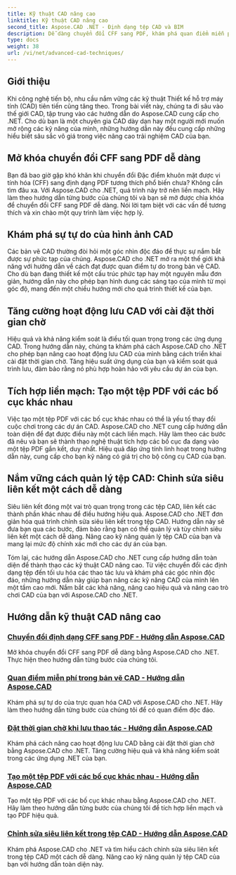 ```yaml
---
title: Kỹ thuật CAD nâng cao
linktitle: Kỹ thuật CAD nâng cao
second_title: Aspose.CAD .NET - Định dạng tệp CAD và BIM
description: Dễ dàng chuyển đổi CFF sang PDF, khám phá quan điểm miễn phí trong bản vẽ CAD, đặt thời gian chờ cho các thao tác lưu, tạo tệp PDF bằng hướng dẫn Aspose.CAD cho .NET.
type: docs
weight: 38
url: /vi/net/advanced-cad-techniques/
---
```

## Giới thiệu

Khi công nghệ tiến bộ, nhu cầu nắm vững các kỹ thuật Thiết kế hỗ trợ máy tính (CAD) tiên tiến cũng tăng theo. Trong bài viết này, chúng ta đi sâu vào thế giới CAD, tập trung vào các hướng dẫn do Aspose.CAD cung cấp cho .NET. Cho dù bạn là một chuyên gia CAD dày dạn hay một người mới muốn mở rộng các kỹ năng của mình, những hướng dẫn này đều cung cấp những hiểu biết sâu sắc vô giá trong việc nâng cao trải nghiệm CAD của bạn.

## Mở khóa chuyển đổi CFF sang PDF dễ dàng

Bạn đã bao giờ gặp khó khăn khi chuyển đổi Đặc điểm khuôn mặt được vi tính hóa (CFF) sang định dạng PDF tương thích phổ biến chưa? Không cần tìm đâu xa. Với Aspose.CAD cho .NET, quá trình này trở nên liền mạch. Hãy làm theo hướng dẫn từng bước của chúng tôi và bạn sẽ mở được chìa khóa để chuyển đổi CFF sang PDF dễ dàng. Nói lời tạm biệt với các vấn đề tương thích và xin chào một quy trình làm việc hợp lý.

## Khám phá sự tự do của hình ảnh CAD

Các bản vẽ CAD thường đòi hỏi một góc nhìn độc đáo để thực sự nắm bắt được sự phức tạp của chúng. Aspose.CAD cho .NET mở ra một thế giới khả năng với hướng dẫn về cách đạt được quan điểm tự do trong bản vẽ CAD. Cho dù bạn đang thiết kế một cấu trúc phức tạp hay một nguyên mẫu đơn giản, hướng dẫn này cho phép bạn hình dung các sáng tạo của mình từ mọi góc độ, mang đến một chiều hướng mới cho quá trình thiết kế của bạn.

## Tăng cường hoạt động lưu CAD với cài đặt thời gian chờ

Hiệu quả và khả năng kiểm soát là điều tối quan trọng trong các ứng dụng CAD. Trong hướng dẫn này, chúng ta khám phá cách Aspose.CAD cho .NET cho phép bạn nâng cao hoạt động lưu CAD của mình bằng cách triển khai cài đặt thời gian chờ. Tăng hiệu suất ứng dụng của bạn và kiểm soát quá trình lưu, đảm bảo rằng nó phù hợp hoàn hảo với yêu cầu dự án của bạn.

## Tích hợp liền mạch: Tạo một tệp PDF với các bố cục khác nhau

Việc tạo một tệp PDF với các bố cục khác nhau có thể là yếu tố thay đổi cuộc chơi trong các dự án CAD. Aspose.CAD cho .NET cung cấp hướng dẫn toàn diện để đạt được điều này một cách liền mạch. Hãy làm theo các bước đã nêu và bạn sẽ thành thạo nghệ thuật tích hợp các bố cục đa dạng vào một tệp PDF gắn kết, duy nhất. Hiệu quả đáp ứng tính linh hoạt trong hướng dẫn này, cung cấp cho bạn kỹ năng có giá trị cho bộ công cụ CAD của bạn.

## Nắm vững cách quản lý tệp CAD: Chỉnh sửa siêu liên kết một cách dễ dàng

Siêu liên kết đóng một vai trò quan trọng trong các tệp CAD, liên kết các thành phần khác nhau để điều hướng hiệu quả. Aspose.CAD cho .NET đơn giản hóa quá trình chỉnh sửa siêu liên kết trong tệp CAD. Hướng dẫn này sẽ đưa bạn qua các bước, đảm bảo rằng bạn có thể quản lý và tùy chỉnh siêu liên kết một cách dễ dàng. Nâng cao kỹ năng quản lý tệp CAD của bạn và mang lại mức độ chính xác mới cho các dự án của bạn.

Tóm lại, các hướng dẫn Aspose.CAD cho .NET cung cấp hướng dẫn toàn diện để thành thạo các kỹ thuật CAD nâng cao. Từ việc chuyển đổi các định dạng tệp đến tối ưu hóa các thao tác lưu và khám phá các góc nhìn độc đáo, những hướng dẫn này giúp bạn nâng các kỹ năng CAD của mình lên một tầm cao mới. Nắm bắt các khả năng, nâng cao hiệu quả và nâng cao trò chơi CAD của bạn với Aspose.CAD cho .NET.
## Hướng dẫn kỹ thuật CAD nâng cao
### [Chuyển đổi định dạng CFF sang PDF - Hướng dẫn Aspose.CAD](./converting-cff-to-pdf-format/)
Mở khóa chuyển đổi CFF sang PDF dễ dàng bằng Aspose.CAD cho .NET. Thực hiện theo hướng dẫn từng bước của chúng tôi.
### [Quan điểm miễn phí trong bản vẽ CAD - Hướng dẫn Aspose.CAD](./free-point-of-view-in-cad-drawings/)
Khám phá sự tự do của trực quan hóa CAD với Aspose.CAD cho .NET. Hãy làm theo hướng dẫn từng bước của chúng tôi để có quan điểm độc đáo.
### [Đặt thời gian chờ khi lưu thao tác - Hướng dẫn Aspose.CAD](./setting-timeout-on-save-operation/)
Khám phá cách nâng cao hoạt động lưu CAD bằng cài đặt thời gian chờ bằng Aspose.CAD cho .NET. Tăng cường hiệu quả và khả năng kiểm soát trong các ứng dụng .NET của bạn.
### [Tạo một tệp PDF với các bố cục khác nhau - Hướng dẫn Aspose.CAD](./creating-single-pdf-with-different-layouts/)
Tạo một tệp PDF với các bố cục khác nhau bằng Aspose.CAD cho .NET. Hãy làm theo hướng dẫn từng bước của chúng tôi để tích hợp liền mạch và tạo PDF hiệu quả.
### [Chỉnh sửa siêu liên kết trong tệp CAD - Hướng dẫn Aspose.CAD](./editing-hyperlinks-in-cad-files/)
Khám phá Aspose.CAD cho .NET và tìm hiểu cách chỉnh sửa siêu liên kết trong tệp CAD một cách dễ dàng. Nâng cao kỹ năng quản lý tệp CAD của bạn với hướng dẫn toàn diện này.